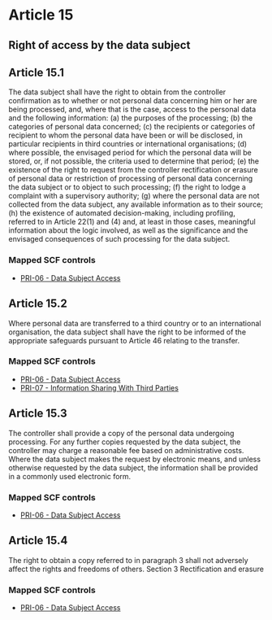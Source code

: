 # Article 15
## Right of access by the data subject

## Article 15.1
 The data subject shall have the right to obtain from the controller confirmation as to whether or not personal data concerning him or her are being processed, and, where that is the case, access to the personal data and the following information:
(a) the purposes of the processing;
(b) the categories of personal data concerned;
(c) the recipients or categories of recipient to whom the personal data have been or will be disclosed, in particular recipients in third countries or international organisations;
(d) where possible, the envisaged period for which the personal data will be stored, or, if not possible, the criteria used to determine that period;
(e) the existence of the right to request from the controller rectification or erasure of personal data or restriction of processing of personal data concerning the data subject or to object to such processing;
(f) the right to lodge a complaint with a supervisory authority;
(g) where the personal data are not collected from the data subject, any available information as to their source;
(h) the existence of automated decision-making, including profiling, referred to in Article 22(1) and (4) and, at least in those cases, meaningful information about the logic involved, as well as the significance and the envisaged consequences of such processing for the data subject.
### Mapped SCF controls
- [PRI-06 - Data Subject Access](../scf/pri-06-datasubjectaccess.md)
## Article 15.2
 Where personal data are transferred to a third country or to an international organisation, the data subject shall have the right to be informed of the appropriate safeguards pursuant to Article 46 relating to the transfer.
### Mapped SCF controls
- [PRI-06 - Data Subject Access](../scf/pri-06-datasubjectaccess.md)
- [PRI-07 - Information Sharing With Third Parties](../scf/pri-07-informationsharingwiththirdparties.md)
## Article 15.3
 The controller shall provide a copy of the personal data undergoing processing. For any further copies requested by the data subject, the controller may charge a reasonable fee based on administrative costs. Where the data subject makes the request by electronic means, and unless otherwise requested by the data subject, the information shall be provided in a commonly used electronic form.
### Mapped SCF controls
- [PRI-06 - Data Subject Access](../scf/pri-06-datasubjectaccess.md)
## Article 15.4
 The right to obtain a copy referred to in paragraph 3 shall not adversely affect the rights and freedoms of others.
<span class="expanded">Section 3
<span class="bold"><span class="expanded">Rectification and erasure
### Mapped SCF controls
- [PRI-06 - Data Subject Access](../scf/pri-06-datasubjectaccess.md)